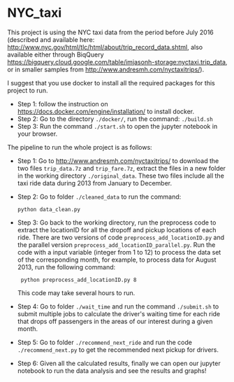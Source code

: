 # NYC_taxi


This project is using the NYC taxi data from the period before July 2016 (described and available here: http://www.nyc.gov/html/tlc/html/about/trip_record_data.shtml, also available either through BiqQuery https://bigquery.cloud.google.com/table/imjasonh-storage:nyctaxi.trip_data, or in smaller samples from http://www.andresmh.com/nyctaxitrips/).

I suggest that you use docker to install all the required packages for this project to run.
* Step 1: follow the instruction on https://docs.docker.com/engine/installation/ to install docker.
* Step 2: Go to the directory ```./docker/```, run the command:
``` ./build.sh ```
* Step 3: Run the command ```./start.sh``` to open the jupyter notebook in your browser.

The pipeline to run the whole project is as follows:

* Step 1: Go to http://www.andresmh.com/nyctaxitrips/ to download the two files ```trip_data.7z``` and ```trip_fare.7z```, extract the files in a new folder in the working directory ```./original_data```. These two files include all the taxi ride data during 2013 from January to December.
* Step 2: Go to folder ```./cleaned_data``` to run the command:

  ```python data_clean.py```
* Step 3: Go back to the working directory, run the preprocess code to extract the locationID for all the dropoff and pickup locations of each ride. There are two versions of code ```preprocess_add_locationID.py``` and the parallel version ```preprocess_add_locationID_parallel.py```. Run the code with a input variable (integer from 1 to 12) to process the data set of the corresponding month, for example, to process data for August 2013, run the following command: 
  
  ``` python preprocess_add_locationID.py 8``` 
  
  This code may take several hours to run.

* Step 4: Go to folder ```./wait_time``` and run the command ```./submit.sh``` to submit multiple jobs to calculate the driver's waiting time for each ride that drops off passengers in the areas of our interest during a given month.
  
* Step 5: Go to folder ```./recommend_next_ride``` and run the code ```./recommend_next.py``` to get the recommended next pickup for drivers.

* Step 6: Given all the calculated results, finally we can open our jupyter notebook to run the data analysis and see the results and graphs!




